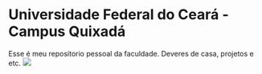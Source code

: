 # Universidade Federal do Ceará - Campus Quixadá
Esse é meu repositorio pessoal da faculdade. Deveres de casa, projetos e etc.
<a href="https://www.quixada.ufc.br/">
  <img src="https://moodle2.quixada.ufc.br/pluginfile.php/1/theme_moove/logo/1674052703/Quixada_brasao1_horizontal_cor-01.png"> 
</a>
